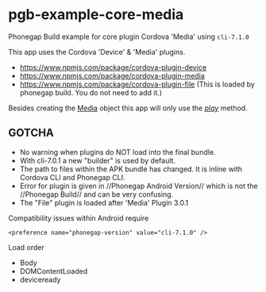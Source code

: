 # pgb-example-core-media
Phonegap Build example for core plugin Cordova 'Media' using `cli-7.1.0`

This app uses the Cordova 'Device' & 'Media' plugins.

* https://www.npmjs.com/package/cordova-plugin-device
* https://www.npmjs.com/package/cordova-plugin-media
* https://www.npmjs.com/package/cordova-plugin-file (This is loaded by phonegap build. You do not need to add it.)

Besides creating the [Media](https://www.npmjs.com/package/cordova-plugin-media#media) object this app will only use the *[play](https://www.npmjs.com/package/cordova-plugin-media#mediaplay)* method.

## GOTCHA

+ No warning when plugins do NOT load into the final bundle.
+ With cli-7.0.1 a new "builder" is used by default.
+ The path to files within the APK bundle has changed. It is inline with Cordova CLI and Phonegap CLI.
+ Error for plugin is given in //Phonegap Android Version// which is not the //Phonegap Build// and can be very confusing.
+ The "File" plugin is loaded  after 'Media' Plugin 3.0.1

Compatibility issues within Android require 

    <preference name="phonegap-version" value="cli-7.1.0" />

Load order

* Body
* DOMContentLoaded
* deviceready

